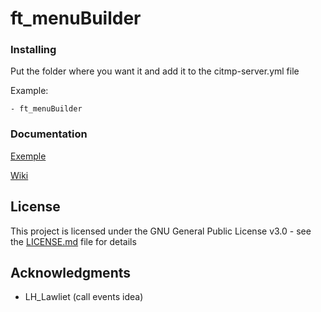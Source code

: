 # ft_menuBuilder

### Installing

Put the folder where you want it and add it to the citmp-server.yml file

Example:

```
- ft_menuBuilder
```

### Documentation

[Exemple](https://github.com/FivemTools/ft_menuExemple)

[Wiki](https://github.com/FivemTools/ft_menuBuilder/wiki)

## License

This project is licensed under the GNU General Public License v3.0 - see the [LICENSE.md](LICENSE.md) file for details


## Acknowledgments

* LH_Lawliet (call events idea)
